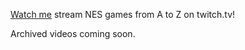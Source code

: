 [Watch me](https://twitch.tv/nesplaytoz) stream NES games from A to Z on twitch.tv!

Archived videos coming soon.
